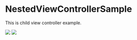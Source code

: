 NestedViewControllerSample
==========================

This is child view controller example.

![](http://cdn-ak.f.st-hatena.com/images/fotolife/y/y_310/20140119/20140119234519.png)
![](http://cdn-ak.f.st-hatena.com/images/fotolife/y/y_310/20140119/20140119234222.png)
